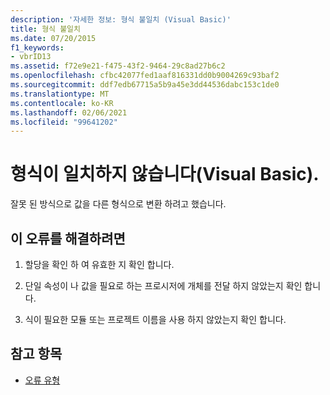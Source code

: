```yaml
---
description: '자세한 정보: 형식 불일치 (Visual Basic)'
title: 형식 불일치
ms.date: 07/20/2015
f1_keywords:
- vbrID13
ms.assetid: f72e9e21-f475-43f2-9464-29c8ad27b6c2
ms.openlocfilehash: cfbc42077fed1aaf816331dd0b9004269c93baf2
ms.sourcegitcommit: ddf7edb67715a5b9a45e3dd44536dabc153c1de0
ms.translationtype: MT
ms.contentlocale: ko-KR
ms.lasthandoff: 02/06/2021
ms.locfileid: "99641202"
---
```

# <a name="type-mismatch-visual-basic"></a>형식이 일치하지 않습니다(Visual Basic).

잘못 된 방식으로 값을 다른 형식으로 변환 하려고 했습니다.  
  
## <a name="to-correct-this-error"></a>이 오류를 해결하려면  
  
1. 할당을 확인 하 여 유효한 지 확인 합니다.  
  
2. 단일 속성이 나 값을 필요로 하는 프로시저에 개체를 전달 하지 않았는지 확인 합니다.  
  
3. 식이 필요한 모듈 또는 프로젝트 이름을 사용 하지 않았는지 확인 합니다.  
  
## <a name="see-also"></a>참고 항목

- [오류 유형](../../programming-guide/language-features/error-types.md)
